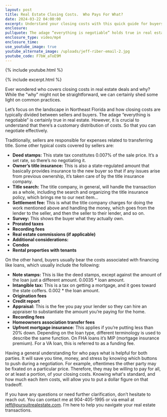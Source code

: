 ```yaml
---
layout: post
title: Real Estate Closing Costs.  Who Pays For What?
date: 2024-03-22 04:00:00
excerpt: Understand your closing costs with this quick guide for buyers and sellers.
enclosure:
pullquote: The adage “everything is negotiable” holds true in real estate.
enclosure_type: video/mp4
enclosure_time:
use_youtube_image: true
youtube_alternate_image: /uploads/jeff-riber-email-2.jpg
youtube_code: F7bW_aToE9M
---
```

{% include youtube.html %}

{% include excerpt.html %}

Ever wondered who covers closing costs in real estate deals and why? While the "why" might not be straightforward, we can certainly shed some light on common practices.

Let’s focus on the landscape in Northeast Florida and how closing costs are typically divided between sellers and buyers. The adage “everything is negotiable” is certainly true in real estate. However, it is crucial to understand that there’s a customary distribution of costs.  So that you can negotiate effectively.

Traditionally, sellers are responsible for expenses related to transferring title. Some other typical costs covered by sellers are:

* **Deed stamps:** This state tax constitutes 0.007% of the sale price. It’s a set rate,                                       so there’s no negotiating it.
* **Owner’s title insurance:** This is also a state-regulated amount that basically           provides insurance to the new buyer so that if any issues arise from previous           ownership, it’s taken care of by the title insurance company.
* **Title search:** The title company, in general, will handle the transaction as a              whole, including the search and organizing the title insurance policy, which           brings me to our next item…
* **Settlement fee:** This is what the title company charges for doing the work              mentioned above and handling the money, which goes from the lender to the    seller, and then the seller to their lender, and so on.
* **Survey:** This shows the buyer what they actually own.
* **Prorated taxes**
* **Recording fees**
* **Real estate commissions (if applicable)**
* **Additional considerations:**
* **Condos**
* **Rental properties with tenants**

On the other hand, buyers usually bear the costs associated with financing like loans, which usually include the following:

* **Note stamps:** This is like the deed stamps, except against the amount of the loan just a different amount. 0.0035 \* loan amount.
* **Intangible tax:** This is a tax on getting a mortgage, and it goes toward the state coffers. 0.002 \* the loan amount.
* **Origination fees**
* **Credit report**
* **Appraisal:** This is the fee you pay your lender so they can hire an appraiser to substantiate the amount you’re paying for the home.
* **Recording fees**
* **Homeowners association transfer fees**
* **Upfront mortgage insurance:** This applies if you’re putting less than 20% down. Depending on the loan type, different terminology is used to describe the same function.  On FHA loans it’s MIP (mortgage insurance premium). For a VA loan, this is referred to as a funding fee.

Having a general understanding for who pays what is helpful for both parties.  It will save you time, money, and stress by knowing which buttons to push during a negotiation.  For example, oftentimes the other party may be fixated on a particular price.  Therefore, they may be willing to pay for all, or at least a portion, of your closing costs. Knowing what's standard, and how much each item costs, will allow you to put a dollar figure on that tradeoff.

If you have any questions or need further clarification, don’t hesitate to reach out. You can contact me at 904-405-1995 or via email at [jeff@pursuitrealestate.com](). I’m here to help you navigate your real estate transactions.